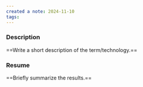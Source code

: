 ```yaml
---
created a note: 2024-11-10
tags:
---
```

### Description
==Write a short description of the term/technology.==

### Resume
==Briefly summarize the results.==
